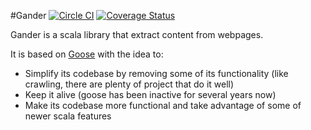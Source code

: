 #Gander [![Circle CI](https://circleci.com/gh/intenthq/gander.svg?style=svg)](https://circleci.com/gh/intenthq/gander) [![Coverage Status](https://coveralls.io/repos/intenthq/gander/badge.svg?branch=master&service=github)](https://coveralls.io/github/intenthq/gander?branch=master)

Gander is a scala library that extract content from webpages.
 
It is based on [Goose](https://github.com/GravityLabs/goose) with the idea to:
- Simplify its codebase by removing some of its functionality (like crawling, there are plenty of project that do it well)
- Keep it alive (goose has been inactive for several years now)
- Make its codebase more functional and take advantage of some of newer scala features
